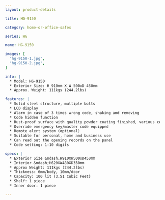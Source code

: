 ```yaml
---
layout: product-details

title: HG-9150

category: home-or-office-safes

series: HG

name: HG-9150

images: [
  "hg-9150-1.jpg",
  "hg-9150-2.jpg",
]

info: |
  * Model: HG-9150
  * Exterior Size: H 910mm X W 500xD 450mm
  * Approx. Weight: 111kgs (244.2lbs)

features: |
  * Solid steel structure, multiple bolts
  * LCD display
  * Alarm in case of 3 times wrong code, shaking and removing
  * Code hidden function
  * Rust-proof surface with quality powder coating finished, various colors available
  * Override emergency key/master code equipped
  * Remote alert system (optional)
  * Suitable for personal, home and business use
  * Can read out the opening records on the panel
  * Code setting: 1-10 digits

specs: |
  * Exterior Size &ndash;H910XW500xD450mm
  * Interior &ndash;H620XW480XD350mm
  * Approx Weight: 111kgs (244.2lbs)
  * Thickness: 6mm/body, 10mm/door
  * Capacity: 100 lit (3.51 Cubic Feet)
  * Shelf: 1 piece
  * Inner door: 1 piece

---
```



